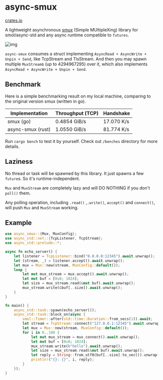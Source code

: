 # async-smux

[crates.io](https://crates.io/crates/async_smux)

A lightweight asynchronous [smux](https://github.com/xtaci/smux) (Simple MUltipleXing) library for smol/async-std and any async runtime compatible to `futures`.

![img](https://raw.githubusercontent.com/xtaci/smux/master/mux.jpg)

`async-smux` consumes a struct implementing `AsyncRead + AsyncWrite + Unpin + Send`, like TcpStream and TlsStream. And then you may spawn multiple `MuxStream`s (up to 4294967295) over it, which also implements `AsyncRead + AsyncWrite + Unpin + Send`.

## Benchmark

Here is a simple benchmarking result on my local machine, comparing to the original version smux (written in go).

| Implementation    | Throughput (TCP) | Handshake  |
| ----------------- | ---------------- | ---------- |
| smux (go)         | 0.4854 GiB/s     | 17.070 K/s |
| async-smux (rust) | 1.0550 GiB/s     | 81.774 K/s |

Run `cargo bench` to test it by yourself. Check out `/benches` directory for more details.

## Laziness

No thread or task will be spawned by this library. It just spawns a few `future`s. So it's runtime-independent.

`Mux` and `MuxStream` are completely lazy and will DO NOTHING if you don't `poll()` them.

Any polling operation, including `.read()` ,`.write()`, `accept()` and `connect()`, will push `Mux` and `MuxStream` working.

## Example

```rust
use async_smux::{Mux, MuxConfig};
use async_std::net::{TcpListener, TcpStream};
use async_std::prelude::*;

async fn echo_server() {
    let listener = TcpListener::bind("0.0.0.0:12345").await.unwrap();
    let (stream, _) = listener.accept().await.unwrap();
    let mux = Mux::new(stream, MuxConfig::default());
    loop {
        let mut mux_stream = mux.accept().await.unwrap();
        let mut buf = [0u8; 1024];
        let size = mux_stream.read(&mut buf).await.unwrap();
        mux_stream.write(&buf[..size]).await.unwrap();
    }
}

fn main() {
    async_std::task::spawn(echo_server());
    async_std::task::block_on(async {
        smol::Timer::after(std::time::Duration::from_secs(1)).await;
        let stream = TcpStream::connect("127.0.0.1:12345").await.unwrap();
        let mux = Mux::new(stream, MuxConfig::default());
        for i in 0..100 {
            let mut mux_stream = mux.connect().await.unwrap();
            let mut buf = [0u8; 1024];
            mux_stream.write(b"hello").await.unwrap();
            let size = mux_stream.read(&mut buf).await.unwrap();
            let reply = String::from_utf8(buf[..size].to_vec()).unwrap();
            println!("{}: {}", i, reply);
        }
    });
}
```
